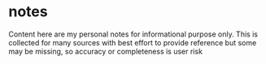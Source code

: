 # notes
Content here are my personal notes for informational purpose only. This is collected for many sources with best effort to provide reference but some may be missing, so accuracy or completeness is user risk 
